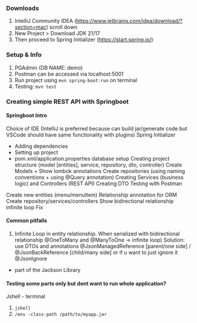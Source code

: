 ### Downloads
1. IntelliJ Community IDEA (https://www.jetbrains.com/idea/download/?section=mac) scroll down
2. New Project > Download JDK 21/17
3. Then proceed to Spring Initializer (https://start.spring.io/)


### Setup & Info

1. PGAdmin (DB NAME: demo)
2. Postman can be accessed via localhost:5001
3. Run project using `mvn spring-boot:run` on terminal
4. Testing: `mvn test`

### Creating simple REST API with Springboot

#### Springboot Intro

Choice of IDE (IntelliJ is preferred because can build jar/generate code but VSCode should have same functionality with plugins)
Spring Initializer

- Adding dependencies
- Setting up project
- pom.xml/application.properties database setup
  Creating project structure (model [entities], service, repository, dto, controller)
  Create Models + Show lombok annotations
  Create repositories (using naming conventions + using @Query annotation)
  Creating Services (business logic) and Controllers (REST API)
  Creating DTO
  Testing with Postman

Create new entities (menu/menuItem)
Relationship annotation for ORM
Create repository/services/controllers
Show bidirectional relationship infinite loop
Fix

#### Common pitfalls

1. Infinite Loop in entity relationship. When serialized with bidirectional relationship @OneToMany and @ManyToOne -> infinite loop)
   Solution: use DTOs and annotations @JsonManagedReference [parent/one side] / @JsonBackReference [child/many side] or if u want to just ignore it @JsonIgnore

- part of the Jackson Library

#### Testing some parts only but dont want to run whole application?

Jshell - terminal

1. `jshell`
2. `/env -class-path /path/to/myapp.jar`
